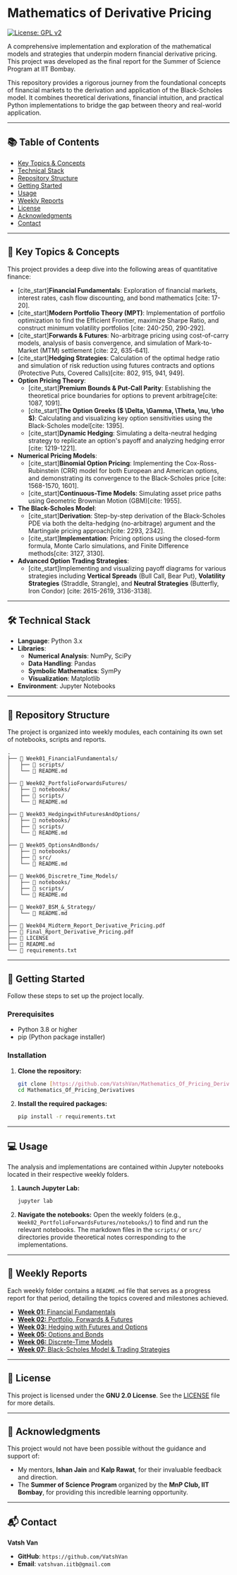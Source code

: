 # Mathematics of Derivative Pricing

[![License: GPL v2](https://img.shields.io/badge/License-GPL%20v2-blue.svg)](LICENSE)

A comprehensive implementation and exploration of the mathematical models and strategies that underpin modern financial derivative pricing. This project was developed as the final report for the Summer of Science Program at IIT Bombay.

This repository provides a rigorous journey from the foundational concepts of financial markets to the derivation and application of the Black-Scholes model. It combines theoretical derivations, financial intuition, and practical Python implementations to bridge the gap between theory and real-world application.

***

## 📚 Table of Contents
* [Key Topics & Concepts](#-key-topics--concepts)
* [Technical Stack](#-technical-stack)
* [Repository Structure](#-repository-structure)
* [Getting Started](#-getting-started)
* [Usage](#-usage)
* [Weekly Reports](#-weekly-reports)
* [License](#-license)
* [Acknowledgments](#-acknowledgments)
* [Contact](#-contact)

***

## 🔑 Key Topics & Concepts

This project provides a deep dive into the following areas of quantitative finance:

* [cite_start]**Financial Fundamentals**: Exploration of financial markets, interest rates, cash flow discounting, and bond mathematics [cite: 17-20].
* [cite_start]**Modern Portfolio Theory (MPT)**: Implementation of portfolio optimization to find the Efficient Frontier, maximize Sharpe Ratio, and construct minimum volatility portfolios [cite: 240-250, 290-292].
* [cite_start]**Forwards & Futures**: No-arbitrage pricing using cost-of-carry models, analysis of basis convergence, and simulation of Mark-to-Market (MTM) settlement [cite: 22, 635-641].
* [cite_start]**Hedging Strategies**: Calculation of the optimal hedge ratio and simulation of risk reduction using futures contracts and options (Protective Puts, Covered Calls)[cite: 802, 915, 941, 949].
* **Option Pricing Theory**:
    * [cite_start]**Premium Bounds & Put-Call Parity**: Establishing the theoretical price boundaries for options to prevent arbitrage[cite: 1087, 1091].
    * [cite_start]**The Option Greeks ($ \Delta, \Gamma, \Theta, \nu, \rho $)**: Calculating and visualizing key option sensitivities using the Black-Scholes model[cite: 1395].
    * [cite_start]**Dynamic Hedging**: Simulating a delta-neutral hedging strategy to replicate an option's payoff and analyzing hedging error [cite: 1219-1221].
* **Numerical Pricing Models**:
    * [cite_start]**Binomial Option Pricing**: Implementing the Cox-Ross-Rubinstein (CRR) model for both European and American options, and demonstrating its convergence to the Black-Scholes price [cite: 1568-1570, 1601].
    * [cite_start]**Continuous-Time Models**: Simulating asset price paths using Geometric Brownian Motion (GBM)[cite: 1955].
* **The Black-Scholes Model**:
    * [cite_start]**Derivation**: Step-by-step derivation of the Black-Scholes PDE via both the delta-hedging (no-arbitrage) argument and the Martingale pricing approach[cite: 2293, 2342].
    * [cite_start]**Implementation**: Pricing options using the closed-form formula, Monte Carlo simulations, and Finite Difference methods[cite: 3127, 3130].
* **Advanced Option Trading Strategies**:
    * [cite_start]Implementing and visualizing payoff diagrams for various strategies including **Vertical Spreads** (Bull Call, Bear Put), **Volatility Strategies** (Straddle, Strangle), and **Neutral Strategies** (Butterfly, Iron Condor) [cite: 2615-2619, 3136-3138].

***

## 🛠️ Technical Stack
* **Language**: Python 3.x
* **Libraries**:
    * **Numerical Analysis**: NumPy, SciPy
    * **Data Handling**: Pandas
    * **Symbolic Mathematics**: SymPy
    * **Visualization**: Matplotlib
* **Environment**: Jupyter Notebooks

***

## 📂 Repository Structure

The project is organized into weekly modules, each containing its own set of notebooks, scripts and reports.

```
.
├── 📂 Week01_FinancialFundamentals/
│   ├── 📂 scripts/
│   └── 📜 README.md
│
├── 📂 Week02_PortfolioForwardsFutures/
│   ├── 📂 notebooks/
│   ├── 📂 scripts/
│   └── 📜 README.md
│
├── 📂 Week03_HedgingwithFuturesAndOptions/
│   ├── 📂 notebooks/
│   ├── 📂 scripts/
│   └── 📜 README.md
│
├── 📂 Week05_OptionsAndBonds/
│   ├── 📂 notebooks/
│   ├── 📂 src/
│   └── 📜 README.md
│
├── 📂 Week06_Discretre_Time_Models/
│   ├── 📂 notebooks/
│   ├── 📂 scripts/
│   └── 📜 README.md
│
├── 📂 Week07_BSM_&_Strategy/
│   └── 📜 README.md
│
├── 📜 Week04_Midterm_Report_Derivative_Pricing.pdf
├── 📜 Final_Rport_Derivative_Pricing.pdf
├── 📜 LICENSE
├── 📜 README.md
└── 📜 requirements.txt
```

***

## 🚀 Getting Started

Follow these steps to set up the project locally.

### Prerequisites

* Python 3.8 or higher
* pip (Python package installer)

### Installation

1.  **Clone the repository:**
    ```sh
    git clone [https://github.com/VatshVan/Mathematics_Of_Pricing_Derivatives.git](https://github.com/VatshVan/Mathematics_Of_Pricing_Derivatives.git)
    cd Mathematics_Of_Pricing_Derivatives
    ```
2.  **Install the required packages:**
    ```sh
    pip install -r requirements.txt
    ```

***

## 💻 Usage

The analysis and implementations are contained within Jupyter notebooks located in their respective weekly folders.

1.  **Launch Jupyter Lab:**
    ```sh
    jupyter lab
    ```
2.  **Navigate the notebooks:** Open the weekly folders (e.g., `Week02_PortfolioForwardsFutures/notebooks/`) to find and run the relevant notebooks. The markdown files in the `scripts/` or `src/` directories provide theoretical notes corresponding to the implementations.

***

## 📝 Weekly Reports

Each weekly folder contains a `README.md` file that serves as a progress report for that period, detailing the topics covered and milestones achieved.

* [**Week 01:** Financial Fundamentals](./Week01_FinancialFundamentals/README.md)
* [**Week 02:** Portfolio, Forwards & Futures](./Week02_PortfolioForwardsFutures/README.md)
* [**Week 03:** Hedging with Futures and Options](./Week03_HedgingwithFuturesAndOptions/README.md)
* [**Week 05:** Options and Bonds](./Week05_OptionsAndBonds/README.md)
* [**Week 06:** Discrete-Time Models](./Week06_Discretre_Time_Models/README.md)
* [**Week 07:** Black-Scholes Model & Trading Strategies](./Week07_BSM_&_Strategy/README.md)

***

## 📜 License

This project is licensed under the **GNU 2.0 License**. See the [LICENSE](LICENSE) file for more details.

***

## 🙏 Acknowledgments

This project would not have been possible without the guidance and support of:
* My mentors, **Ishan Jain** and **Kalp Rawat**, for their invaluable feedback and direction.
* The **Summer of Science Program** organized by the **MnP Club, IIT Bombay**, for providing this incredible learning opportunity.

***

## 📬 Contact

**Vatsh Van**

* **GitHub**: `https://github.com/VatshVan`
* **Email**: `vatshvan.iitb@gmail.com`
